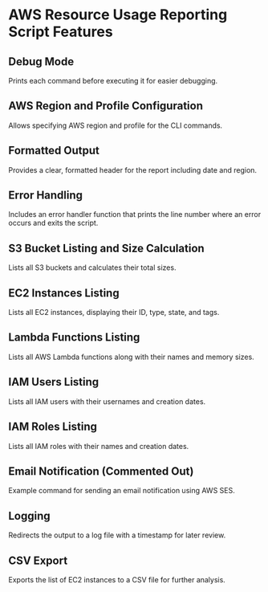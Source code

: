 # AWS Resource Usage Reporting Script Features

## Debug Mode
Prints each command before executing it for easier debugging.

## AWS Region and Profile Configuration
Allows specifying AWS region and profile for the CLI commands.

## Formatted Output
Provides a clear, formatted header for the report including date and region.

## Error Handling
Includes an error handler function that prints the line number where an error occurs and exits the script.

## S3 Bucket Listing and Size Calculation
Lists all S3 buckets and calculates their total sizes.

## EC2 Instances Listing
Lists all EC2 instances, displaying their ID, type, state, and tags.

## Lambda Functions Listing
Lists all AWS Lambda functions along with their names and memory sizes.

## IAM Users Listing
Lists all IAM users with their usernames and creation dates.

## IAM Roles Listing
Lists all IAM roles with their names and creation dates.

## Email Notification (Commented Out)
Example command for sending an email notification using AWS SES.

## Logging
Redirects the output to a log file with a timestamp for later review.

## CSV Export
Exports the list of EC2 instances to a CSV file for further analysis.
